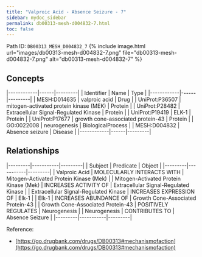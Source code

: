 ```yaml
---
title: "Valproic Acid - Absence Seizure - 7"
sidebar: mydoc_sidebar
permalink: db00313-mesh-d004832-7.html
toc: false 
---
```



Path ID: `DB00313_MESH_D004832_7`
{% include image.html url="images/db00313-mesh-d004832-7.png" file="db00313-mesh-d004832-7.png" alt="db00313-mesh-d004832-7" %}

## Concepts

|------------|------|---------|
| Identifier | Name | Type    |
|------------|------|---------|
| MESH:D014635 | valproic acid | Drug |
| UniProt:P36507 | mitogen-activated protein kinase (MEK) | Protein |
| UniProt:P28482 | Extracellular Signal-Regulated Kinase | Protein |
| UniProt:P19419 | ELK-1 | Protein |
| UniProt:P17677 | growth cone-associated protein-43 | Protein |
| GO:0022008 | neurogenesis | BiologicalProcess |
| MESH:D004832 | Absence seizure | Disease |
|------------|------|---------|

## Relationships

|---------|-----------|---------|
| Subject | Predicate | Object  |
|---------|-----------|---------|
| Valproic Acid | MOLECULARLY INTERACTS WITH | Mitogen-Activated Protein Kinase (Mek) |
| Mitogen-Activated Protein Kinase (Mek) | INCREASES ACTIVITY OF | Extracellular Signal-Regulated Kinase |
| Extracellular Signal-Regulated Kinase | INCREASES EXPRESSION OF | Elk-1 |
| Elk-1 | INCREASES ABUNDANCE OF | Growth Cone-Associated Protein-43 |
| Growth Cone-Associated Protein-43 | POSITIVELY REGULATES | Neurogenesis |
| Neurogenesis | CONTRIBUTES TO | Absence Seizure |
|---------|-----------|---------|

Reference: 
  - [https://go.drugbank.com/drugs/DB00313#mechanismofaction](https://go.drugbank.com/drugs/DB00313#mechanismofaction)
